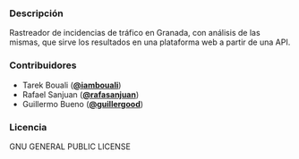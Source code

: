 ### Descripción

Rastreador de incidencias de tráfico en Granada, con análisis de las mismas, que sirve los resultados en una plataforma web a partir de una API.

### Contribuidores

* Tarek Bouali ([**@iambouali**](https://github.com/iambouali))
* Rafael Sanjuan ([**@rafasanjuan**](https://github.com/rafasanjuan))
* Guillermo Bueno ([**@guillergood**](https://github.com/Guillergood))

### Licencia

GNU GENERAL PUBLIC LICENSE
